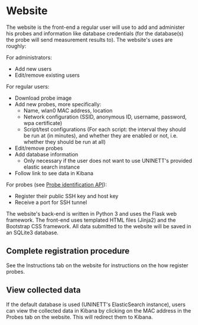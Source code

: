 # Website
The website is the front-end a regular user will use to add and administer his
probes and information like database credentials (for the database(s) the probe
will send measurement results to). The website's uses are roughly:

For administrators:

- Add new users
- Edit/remove existing users

For regular users:

- Download probe image
- Add new probes, more specifically:
    - Name, wlan0 MAC address, location
    - Network configuration (SSID, anonymous ID, username, password, wpa
      certificate)
    - Script/test configurations (For each script: the interval they should be
    run at (in minutes), and whether they are enabled or not, i.e. whether they
    should be run at all)
- Edit/remove probes
- Add database information
    - Only necessary if the user does not want to use UNINETT's provided elastic
      search instance
- Follow link to see data in Kibana

For probes (see [Probe identification API](docs/website/probe_identification/README.md)):

- Register their public SSH key and host key
- Receive a port for SSH tunnel

The website's back-end is written in Python 3 and uses the Flask web framework. The
front-end uses templated HTML files (Jinja2) and the Bootstrap CSS framework.
All data submitted to the website will be saved in an SQLite3 database.

## Complete registration procedure
See the Instructions tab on the website for instructions on the how register
probes.

## View collected data
If the default database is used (UNINETT's ElasticSearch instance), users can
view the collected data in Kibana by clicking on the MAC address in the Probes
tab on the website. This will redirect them to Kibana.
